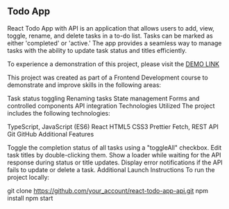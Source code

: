 ## Todo App

React Todo App with API is an application that allows users to add, view, toggle, rename, and delete tasks in a to-do list. Tasks can be marked as either 'completed' or 'active.' The app provides a seamless way to manage tasks with the ability to update task status and titles efficiently.

To experience a demonstration of this project, please visit the [DEMO LINK](https://nataliatopornitska.github.io/todo-app/)

This project was created as part of a Frontend Development course to demonstrate and improve skills in the following areas:

Task status toggling
Renaming tasks
State management
Forms and controlled components
API integration
Technologies Utilized
The project includes the following technologies:

TypeScript, JavaScript (ES6)
React
HTML5
CSS3
Prettier
Fetch, REST API
Git
GitHub
Additional Features

Toggle the completion status of all tasks using a "toggleAll" checkbox.
Edit task titles by double-clicking them.
Show a loader while waiting for the API response during status or title updates.
Display error notifications if the API fails to update or delete a task.
Additional Launch Instructions
To run the project locally:

git clone https://github.com/your_account/react-todo-app-api.git
npm install
npm start
